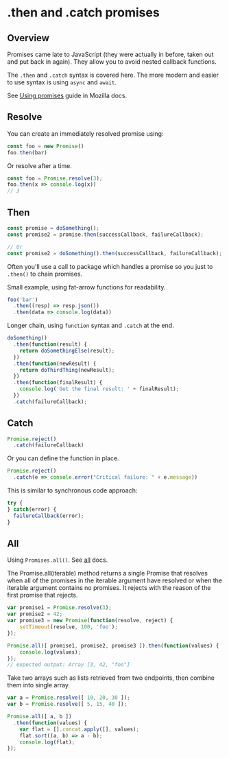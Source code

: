 # .then and .catch promises

## Overview

Promises came late to JavaScript (they were actually in before, taken out and put back in again). They allow you to avoid nested callback functions.

The `.then` and `.catch` syntax is covered here. The more modern and easier to use syntax is using `async` and `await`.

See [Using promises](https://developer.mozilla.org/en-US/docs/Web/JavaScript/Guide/Using_promises) guide in Mozilla docs.


## Resolve

You can create an immediately resolved promise using:

```javascript
const foo = new Promise()
foo.then(bar)
```

Or resolve after a time.

```javascript
const foo = Promise.resolve(3);
foo.then(x => console.log(x))
// 3
```


## Then

```javascript
const promise = doSomething();
const promise2 = promise.then(successCallback, failureCallback);

// Or
const promise2 = doSomething().then(successCallback, failureCallback);
```

Often you'll use a call to package which handles a promise so you just to `.then()` to chain promises. 

Small example, using fat-arrow functions for readability.

```javascript
foo('bar')
  .then((resp) => resp.json())
  .then(data => console.log(data))
```

Longer chain, using `function` syntax and `.catch` at the end.
```javascript
doSomething()
  .then(function(result) {
    return doSomethingElse(result);
  })
  .then(function(newResult) {
    return doThirdThing(newResult);
  })
  .then(function(finalResult) {
    console.log('Got the final result: ' + finalResult);
  })
  .catch(failureCallback);
```




## Catch

```javascript
Promise.reject()
  .catch(failureCallback)
```

Or you can define the function in place.

```javascript
Promise.reject()
  .catch(e => console.error("Critical failure: " + e.message))
```


This is similar to synchronous code approach:

```javascript
try {
} catch(error) {
  failureCallback(error);
}
```


## All

Using `Promises.all()`. See [all](https://developer.mozilla.org/en-US/docs/Web/JavaScript/Reference/Global_Objects/Promise/all) docs.

The Promise.all(iterable) method returns a single Promise that resolves when all of the promises
in the iterable argument have resolved or when the iterable argument contains no promises. It
rejects with the reason of the first promise that rejects.

```javascript
var promise1 = Promise.resolve(3);
var promise2 = 42;
var promise3 = new Promise(function(resolve, reject) {
    setTimeout(resolve, 100, 'foo');
});

Promise.all([ promise1, promise2, promise3 ]).then(function(values) {
    console.log(values);
});
// expected output: Array [3, 42, "foo"]
```

Take two arrays such as lists retrieved from two endpoints, then combine them into single array.

```javascript
var a = Promise.resolve([ 10, 20, 30 ]);
var b = Promise.resolve([ 5, 15, 40 ]);

Promise.all([ a, b ])
  .then(function(values) {
    var flat = [].concat.apply([], values);
    flat.sort((a, b) => a - b);
    console.log(flat);
});
